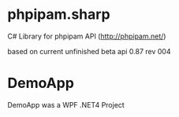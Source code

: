 phpipam.sharp
=============

C# Library for phpipam API (http://phpipam.net/)

based on current unfinished beta api 0.87 rev 004



DemoApp
==============

DemoApp was a WPF .NET4 Project


